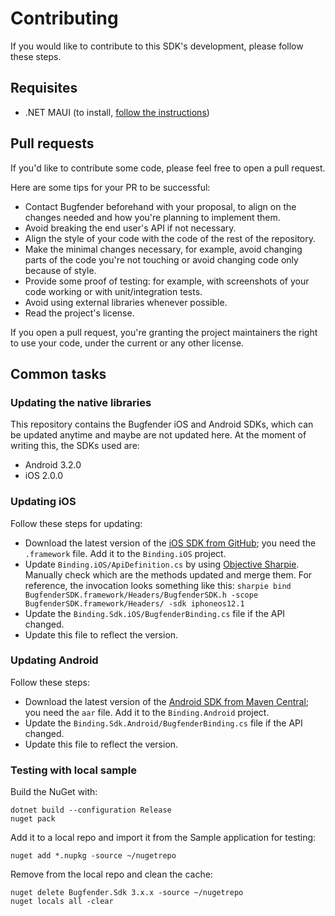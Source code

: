 # Contributing
If you would like to contribute to this SDK's development, please follow these steps.

## Requisites
 * .NET MAUI (to install, [follow the instructions](https://learn.microsoft.com/en-us/dotnet/maui/get-started/first-app))

## Pull requests
If you'd like to contribute some code, please feel free to open a pull request.

Here are some tips for your PR to be successful:

* Contact Bugfender beforehand with your proposal, to align on the changes needed and how you're planning to implement them.
* Avoid breaking the end user's API if not necessary.
* Align the style of your code with the code of the rest of the repository.
* Make the minimal changes necessary, for example, avoid changing parts of the code you're not touching or avoid changing code only because of style.
* Provide some proof of testing: for example, with screenshots of your code working or with unit/integration tests.
* Avoid using external libraries whenever possible.
* Read the project's license.

If you open a pull request, you're granting the project maintainers the right to use your code, under the current or any other license.

## Common tasks

### Updating the native libraries

This repository contains the Bugfender iOS and Android SDKs, which can be updated anytime and maybe are not updated here. At the moment of writing this, the SDKs used are:

* Android 3.2.0
* iOS 2.0.0

### Updating iOS

Follow these steps for updating:

* Download the latest version of the [iOS SDK from GitHub](https://github.com/bugfender/BugfenderSDK-iOS); you need the `.framework` file. Add it to the `Binding.iOS` project.
* Update `Binding.iOS/ApiDefinition.cs` by using [Objective Sharpie](https://developer.xamarin.com/guides/cross-platform/macios/binding/objective-sharpie/). Manually check which are the methods updated and merge them. For reference, the invocation looks something like this: `sharpie bind BugfenderSDK.framework/Headers/BugfenderSDK.h -scope BugfenderSDK.framework/Headers/ -sdk iphoneos12.1`
* Update the `Binding.Sdk.iOS/BugfenderBinding.cs` file if the API changed.
* Update this file to reflect the version.

### Updating Android

Follow these steps:

* Download the latest version of the [Android SDK from Maven Central](http://search.maven.org/#search%7Cga%7C1%7Cbugfender); you need the `aar` file. Add it to the `Binding.Android` project.
* Update the `Binding.Sdk.Android/BugfenderBinding.cs` file if the API changed.
* Update this file to reflect the version.

### Testing with local sample

Build the NuGet with:

```shell
dotnet build --configuration Release
nuget pack
```

Add it to a local repo and import it from the Sample application for testing:

```shell
nuget add *.nupkg -source ~/nugetrepo
```

Remove from the local repo and clean the cache:

```shell
nuget delete Bugfender.Sdk 3.x.x -source ~/nugetrepo
nuget locals all -clear
```